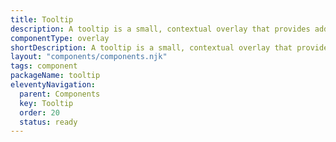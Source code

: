 ```yaml
---
title: Tooltip
description: A tooltip is a small, contextual overlay that provides additional information when users interact with an element in a user interface.
componentType: overlay
shortDescription: A tooltip is a small, contextual overlay that provides additional information.
layout: "components/components.njk"
tags: component
packageName: tooltip
eleventyNavigation:
  parent: Components
  key: Tooltip
  order: 20
  status: ready
---
```


